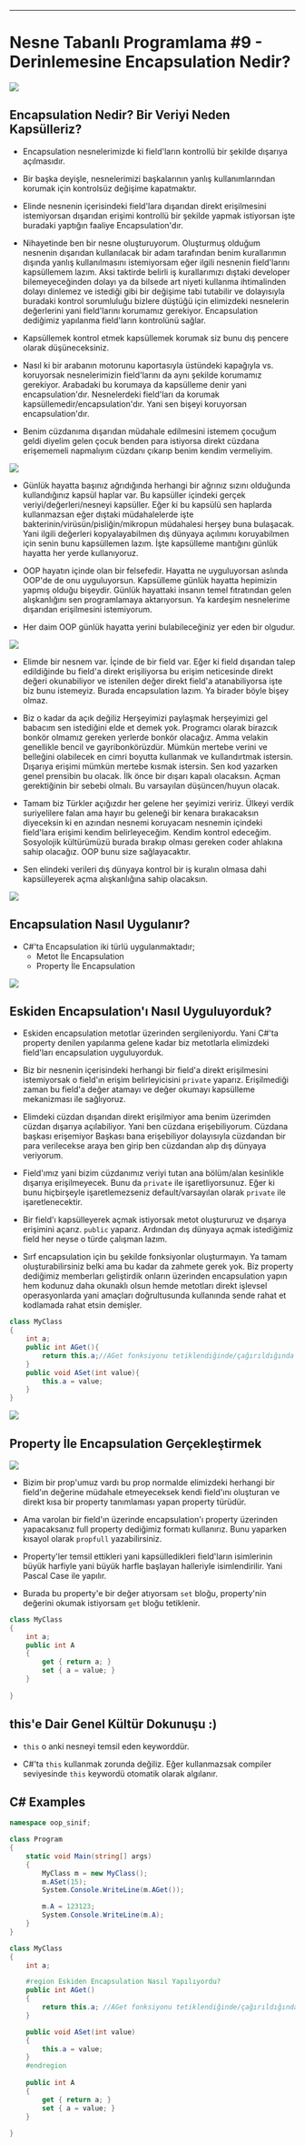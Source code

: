 ***
# Nesne Tabanlı Programlama #9 - Derinlemesine Encapsulation Nedir?  
<img src = "1.png" width="auto">

## Encapsulation Nedir? Bir Veriyi Neden Kapsülleriz?
- Encapsulation nesnelerimizde ki field'ların kontrollü bir şekilde dışarıya açılmasıdır.

- Bir başka deyişle, nesnelerimizi başkalarının yanlış kullanımlarından korumak için kontrolsüz değişime kapatmaktır.

- Elinde nesnenin içerisindeki field'lara dışarıdan direkt erişilmesini istemiyorsan dışarıdan erişimi kontrollü bir şekilde yapmak istiyorsan işte buradaki yaptığın faaliye Encapsulation'dır.

- Nihayetinde ben bir nesne oluşturuyorum. Oluşturmuş olduğum nesnenin dışarıdan kullanılacak bir adam tarafından benim kurallarımın dışında yanlış kullanılmasını istemiyorsam eğer ilgili nesnenin field'larını kapsüllemem lazım. Aksi taktirde belirli iş kurallarımızı dıştaki developer bilemeyeceğinden dolayı ya da bilsede art niyeti kullanma ihtimalinden dolayı dinlemez ve istediği gibi bir değişime tabi tutabilir ve dolayısıyla buradaki kontrol sorumluluğu bizlere düştüğü için elimizdeki nesnelerin değerlerini yani field'larını korumamız gerekiyor. Encapsulation dediğimiz yapılanma field'ların kontrolünü sağlar.

- Kapsüllemek kontrol etmek kapsüllemek korumak siz bunu dış pencere olarak düşüneceksiniz.

- Nasıl ki bir arabanın motorunu kaportasıyla üstündeki kapağıyla vs. koruyorsak nesnelerimizin field'larını da aynı şekilde korumamız gerekiyor. Arabadaki bu korumaya da kapsülleme denir yani encapsulation'dır. Nesnelerdeki field'ları da korumak kapsüllemedir/encapsulation'dır. Yani sen bişeyi koruyorsan encapsulation'dır.

- Benim cüzdanıma dışarıdan müdahale edilmesini istemem çocuğum geldi diyelim gelen çocuk benden para istiyorsa direkt cüzdana erişememeli napmalıyım cüzdanı çıkarıp benim kendim vermeliyim.

<img src = "2.png" width="auto">

- Günlük hayatta başınız ağrıdığında herhangi bir ağrınız sızını olduğunda kullandığınız kapsül haplar var. Bu kapsüller içindeki gerçek veriyi/değerleri/nesneyi kapsüller. Eğer ki bu kapsülü sen haplarda kullanmazsan eğer dıştaki müdahalelerde işte bakterinin/virüsün/pisliğin/mikropun müdahalesi herşey buna bulaşacak. Yani ilgili değerleri kopyalayabilmen dış dünyaya açılımını koruyabilmen için senin bunu kapsüllemen lazım. İşte kapsülleme mantığını günlük hayatta her yerde kullanıyoruz.

- OOP hayatın içinde olan bir felsefedir. Hayatta ne uyguluyorsan aslında OOP'de de onu uyguluyorsun. Kapsülleme günlük hayatta hepimizin yapmış olduğu bişeydir. Günlük hayattaki insanın temel fıtratından gelen alışkanlığını sen programlamaya aktarıyorsun. Ya kardeşim nesnelerime dışarıdan erişilmesini istemiyorum.

- Her daim OOP günlük hayatta yerini bulabileceğiniz yer eden bir olgudur.

<img src = "3.png" width="auto">

- Elimde bir nesnem var. İçinde de bir field var. Eğer ki field dışarıdan talep edildiğinde bu field'a direkt erişiliyorsa bu erişim neticesinde direkt değeri okunabiliyor ve istenilen değer direkt field'a atanabiliyorsa işte biz bunu istemeyiz. Burada encapsulation lazım. Ya birader böyle bişey olmaz. 

- Biz o kadar da açık değiliz Herşeyimizi paylaşmak herşeyimizi gel babacım sen istediğini elde et demek yok. Programcı olarak birazcık bonkör olmamız gereken yerlerde bonkör olacağız. Amma velakin genellikle bencil ve gayribonkörüzdür. Mümkün mertebe verini ve belleğini olabilecek en cimri boyutta kullanmak ve kullandırtmak istersin. Dışarıya erişimi mümkün mertebe kısmak istersin. Sen kod yazarken genel prensibin bu olacak. İlk önce bir dışarı kapalı olacaksın. Açman gerektiğinin bir sebebi olmalı. Bu varsayılan düşüncen/huyun olacak.

- Tamam biz Türkler açığızdır her gelene her şeyimizi veririz. Ülkeyi verdik suriyelilere falan ama hayır bu geleneği bir kenara bırakacaksın diyeceksin ki en azından nesnemi koruyacam nesnemin içindeki field'lara erişimi kendim belirleyeceğim. Kendim kontrol edeceğim. Sosyolojik kültürümüzü burada bırakıp olması gereken coder ahlakına sahip olacağız. OOP bunu size sağlayacaktır.

- Sen elindeki verileri dış dünyaya kontrol bir iş kuralın olmasa dahi kapsülleyerek açma alışkanlığına sahip olacaksın.

<img src = "4.png" width="auto">

## Encapsulation Nasıl Uygulanır?
- C#'ta Encapsulation iki türlü uygulanmaktadır;
  * Metot İle Encapsulation
  * Property İle Encapsulation  

<img src = "5.png" width="auto">

## Eskiden Encapsulation'ı Nasıl Uyguluyorduk?
- Eskiden encapsulation metotlar üzerinden sergileniyordu. Yani C#'ta property denilen yapılanma gelene kadar biz metotlarla elimizdeki field'ları encapsulation uyguluyorduk.

- Biz bir nesnenin içerisindeki herhangi bir field'a direkt erişilmesini istemiyorsak o field'ın erişim belirleyicisini `private` yaparız. Erişilmediği zaman bu field'a değer atamayı ve değer okumayı kapsülleme mekanizması ile sağlıyoruz.

- Elimdeki cüzdan dışarıdan direkt erişilmiyor ama benim üzerimden cüzdan dışarıya açılabiliyor. Yani ben cüzdana erişebiliyorum. Cüzdana başkası erişemiyor Başkası bana erişebiliyor dolayısıyla cüzdandan bir para verilecekse araya ben girip ben cüzdandan alıp dış dünyaya veriyorum.

- Field'ımız yani bizim cüzdanımız veriyi tutan ana bölüm/alan kesinlikle dışarıya erişilmeyecek. Bunu da `private` ile işaretliyorsunuz. Eğer ki bunu hiçbirşeyle işaretlemezseniz default/varsayılan olarak `private` ile işaretlenecektir.

- Bir field'ı kapsülleyerek açmak istiyorsak metot oluştururuz ve dışarıya erişimini açarız. `public` yaparız. Ardından dış dünyaya açmak istediğimiz field her neyse o türde çalışman lazım.

- Sırf encapsulation için bu şekilde fonksiyonlar oluşturmayın. Ya tamam oluşturabilirsiniz belki ama bu kadar da zahmete gerek yok. Biz property dediğimiz memberları geliştirdik onların üzerinden encapsulation yapın hem kodunuz daha okunaklı olsun hemde metotları direkt işlevsel operasyonlarda yani amaçları doğrultusunda kullanında sende rahat et kodlamada rahat etsin demişler.

```C#
class MyClass
{
    int a;
    public int AGet(){
        return this.a;//AGet fonksiyonu tetiklendiğinde/çağırıldığında sen `this`deki yani o anki nesnedeki a field'ının değerini geri gönder.
    }
    public void ASet(int value){
        this.a = value;
    }
}

```

<img src = "6.png" width="auto">

## Property İle Encapsulation Gerçekleştirmek
<img src = "7.png" width="auto">

- Bizim bir prop'umuz vardı bu prop normalde elimizdeki herhangi bir field'ın değerine müdahale etmeyeceksek kendi field'ını oluşturan ve direkt kısa bir property tanımlaması yapan property türüdür.

- Ama varolan bir field'ın üzerinde encapsulation'ı property üzerinden yapacaksanız full property dediğimiz formatı kullanırız. Bunu yaparken kısayol olarak `propfull` yazabilirsiniz.

- Property'ler temsil ettikleri yani kapsülledikleri field'ların isimlerinin büyük harfiyle yani büyük harfle başlayan halleriyle isimlendirilir. Yani Pascal Case ile yapılır.

- Burada bu property'e bir değer atıyorsam `set` bloğu, property'nin değerini okumak istiyorsam `get` bloğu tetiklenir.

```C#
class MyClass
{
    int a;
    public int A
    {
        get { return a; }
        set { a = value; }
    }
    
}
```

## this'e Dair Genel Kültür Dokunuşu :)
- `this` o anki nesneyi temsil eden keyworddür.

- C#'ta `this` kullanmak zorunda değiliz. Eğer kullanmazsak compiler seviyesinde `this` keywordü otomatik olarak algılanır.

## C# Examples
```C#
namespace oop_sinif;

class Program
{
    static void Main(string[] args)
    {
        MyClass m = new MyClass();
        m.ASet(15);
        System.Console.WriteLine(m.AGet());

        m.A = 123123;
        System.Console.WriteLine(m.A);
    }
}

class MyClass
{
    int a;

    #region Eskiden Encapsulation Nasıl Yapılıyordu?
    public int AGet()
    {
        return this.a; //AGet fonksiyonu tetiklendiğinde/çağırıldığında sen `this`deki yani o anki nesnedeki a field'ının değerini geri gönder.
    }

    public void ASet(int value)
    {
        this.a = value;
    }
    #endregion
    
    public int A
    {
        get { return a; }
        set { a = value; }
    }
    
}
```
